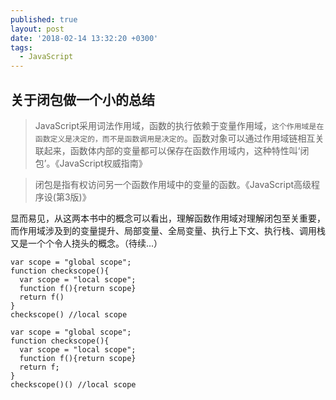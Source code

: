 ```yaml
---
published: true
layout: post
date: '2018-02-14 13:32:20 +0300'
tags:
  - JavaScript
---
```

## 关于闭包做一个小的总结

> JavaScript采用词法作用域，函数的执行依赖于变量作用域，`这个作用域是在函数定义是决定的，而不是函数调用是决定的`。函数对象可以通过作用域链相互关联起来，函数体内部的变量都可以保存在函数作用域内，这种特性叫‘闭包’。《JavaScript权威指南》

>闭包是指有权访问另一个函数作用域中的变量的函数。《JavaScript高级程序设(第3版)》

显而易见，从这两本书中的概念可以看出，理解函数作用域对理解闭包至关重要，而作用域涉及到的变量提升、局部变量、全局变量、执行上下文、执行栈、调用栈又是一个个令人挠头的概念。（待续...）


```
var scope = "global scope";
function checkscope(){
  var scope = "local scope";
  function f(){return scope}
  return f()
}
checkscope() //local scope
```

```
var scope = "global scope";
function checkscope(){
  var scope = "local scope";
  function f(){return scope}
  return f;
}
checkscope()() //local scope
```
